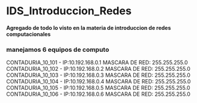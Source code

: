 # IDS_Introduccion_Redes
#### Agregado de todo lo visto en la materia de introduccion de redes computacionales


### manejamos 6 equipos de computo 

CONTADURIA_10_101 - IP:10.192.168.0.1 MASCARA DE RED: 255.255.255.0
<br>
CONTADURIA_10_102 - IP:10.192.168.0.2 MASCARA DE RED: 255.255.255.0
<br>
CONTADURIA_10_103 - IP:10.192.168.0.3 MASCARA DE RED: 255.255.255.0
<br>
CONTADURIA_10_104 - IP:10.192.168.0.4 MASCARA DE RED: 255.255.255.0
<br>
CONTADURIA_10_105 - IP:10.192.168.0.5 MASCARA DE RED: 255.255.255.0
<br>
CONTADURIA_10_106 - IP:10.192.168.0.6 MASCARA DE RED: 255.255.255.0
<br>


